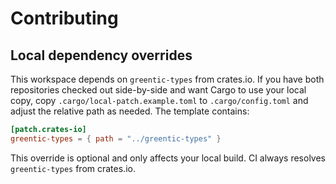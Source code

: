 # Contributing

## Local dependency overrides

This workspace depends on `greentic-types` from crates.io. If you have both repositories checked out side-by-side and want Cargo to use your local copy, copy `.cargo/local-patch.example.toml` to `.cargo/config.toml` and adjust the relative path as needed. The template contains:

```toml
[patch.crates-io]
greentic-types = { path = "../greentic-types" }
```

This override is optional and only affects your local build. CI always resolves `greentic-types` from crates.io.
